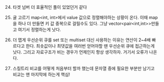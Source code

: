 24. 타겟 넘버
더 효율적인 풀이 있었던거 같다

25. 귤 고르기
map<int, int>에서 value 값으로 정렬해야하는 상황이 온다. 이때 map을 하나 더 만들면 키 값 중복으로 걸릴수도 있다. 그냥 vector<pair<int,int>>만들고 여기서 정렬하는게 낫다.

27. 더 맵게
우선순위 큐를 set 또는 multiset 대신 사용하는 이유는 연산이 2~4배 빠르다고 한다. 최솟값이나 최댓값을 여러번 얻어야할 땐 우선순위 큐에 접근하는게 낫다.
그리고 자료구조가 비는 경우가 언제인지 항상 생각하자. 거기서 오류가 나온다.

30. 스킬트리
비교를 어떻게 처음부터 할까 했는데 문자열 중에 필요한 부분만 남기고 비교는 맨 마지막에 하는게 핵심!